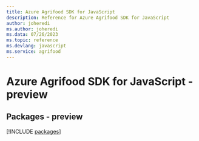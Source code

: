 ```yaml
---
title: Azure Agrifood SDK for JavaScript
description: Reference for Azure Agrifood SDK for JavaScript
author: joheredi
ms.author: joheredi
ms.data: 07/26/2023
ms.topic: reference
ms.devlang: javascript
ms.service: agrifood
---
```

# Azure Agrifood SDK for JavaScript - preview
## Packages - preview
[!INCLUDE [packages](agrifood-index.md)]